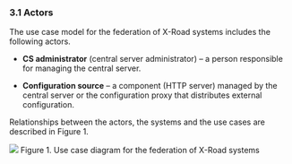 ### 3.1 Actors

The use case model for the federation of X-Road systems includes the
following actors.

-   **CS administrator** (central server administrator) – a person
    responsible for managing the central server.

-   **Configuration source** – a component (HTTP server) managed by the
    central server or the configuration proxy that distributes external
    configuration.

Relationships between the actors, the systems and the use cases are
described in Figure 1.

![](img/use_case_diagarm_for_federation_of_xroad_systems.png)
Figure 1. Use case diagram for the federation of X-Road systems